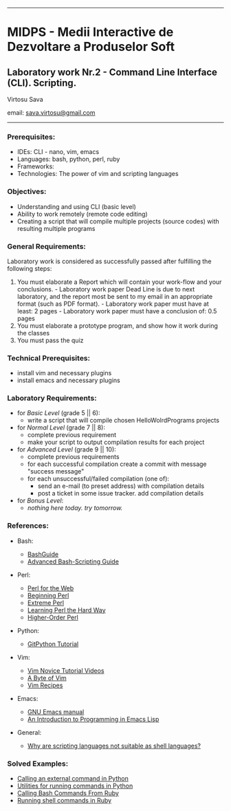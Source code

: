 *******************************************************************************
MIDPS - Medii Interactive de Dezvoltare a Produselor Soft
====
Laboratory work Nr.2 - Command Line Interface (CLI). Scripting.
----

Virtosu Sava

email: sava.virtosu@gmail.com
*******************************************************************************

### Prerequisites:
  - IDEs: CLI - nano, vim, emacs
  - Languages: bash, python, perl, ruby
  - Frameworks: 
  - Technologies: The power of vim and scripting languages

### Objectives: 
  - Understanding and using CLI (basic level)
  - Ability to work remotely (remote code editing)
  - Creating a script that will compile multiple projects (source codes) with resulting multiple programs

### General Requirements:
  Laboratory work is considered as successfully passed after fulfilling the following steps:
  
  1. You must elaborate a Report which will contain your work-flow and your conclusions.
    - Laboratory work paper Dead Line is due to next laboratory, and the report most be sent to my email in an appropriate format (such as PDF format). 
    - Laboratory work paper must have at least: 2 pages
    - Laboratory work paper must have a conclusion of: 0.5 pages
  2. You must elaborate a prototype program, and show how it work during the classes
  3. You must pass the quiz 

### Technical Prerequisites:
  - install vim and necessary plugins
  - install emacs and necessary plugins

### Laboratory Requirements:
  - for _Basic Level_ (grade 5 || 6):
    - write a script that will compile chosen HelloWolrdPrograms projects
  - for _Normal Level_ (grade 7 || 8):
    - complete previous requirement
    - make your script to output compilation results for each project
  - for _Advanced Level_ (grade 9 || 10):
    - complete previous requirements
    - for each successful compilation create a commit with message "success message"
    - for each unsuccessful/failed compilation (one of):
      - send an e-mail (to preset address) with compilation details
      - post a ticket in some issue tracker. add compilation details
  - for _Bonus Level_:
    - _nothing here today. try tomorrow._

### References:
  - Bash:
    - [BashGuide](http://mywiki.wooledge.org/BashGuide)
    - [Advanced Bash-Scripting Guide](http://tldp.org/LDP/abs/html/)

  - Perl:
    - [Perl for the Web](http://www.globalspin.com/thebook/)
    - [Beginning Perl](http://www.perl.org/books/beginning-perl/)
    - [Extreme Perl](http://www.extremeperl.org/bk/home)
    - [Learning Perl the Hard Way](http://www.greenteapress.com/perl/)
    - [Higher-Order Perl](http://hop.perl.plover.com/book/)

  - Python:
    - [GitPython Tutorial](http://packages.python.org/GitPython/0.3.1/tutorial.html)

  - Vim:
    - [Vim Novice Tutorial Videos](http://www.derekwyatt.org/vim/vim-tutorial-videos/vim-novice-tutorial-videos/)
    - [A Byte of Vim](http://www.swaroopch.com/notes/Vim/)
    - [Vim Recipes](http://vim.runpaint.org/toc/)

  - Emacs:
    - [GNU Emacs manual](http://www.gnu.org/software/emacs/manual/emacs.html)
    - [An Introduction to Programming in Emacs Lisp](http://www.gnu.org/software/emacs/emacs-lisp-intro/)

  - General:
    - [Why are scripting languages not suitable as shell languages?](http://stackoverflow.com/questions/3637668/why-are-scripting-languages-e-g-perl-python-ruby-not-suitable-as-shell-lang/3640403#3640403)

### Solved Examples:
  - [Calling an external command in Python](http://stackoverflow.com/questions/89228/calling-an-external-command-in-python)
  - [Utilities for running commands in Python](http://docs.python.org/2/library/commands.html)
  - [Calling Bash Commands From Ruby](http://stackoverflow.com/questions/2232/calling-bash-commands-from-ruby)
  - [Running shell commands in Ruby](http://tech.natemurray.com/2007/03/ruby-shell-commands.html)
